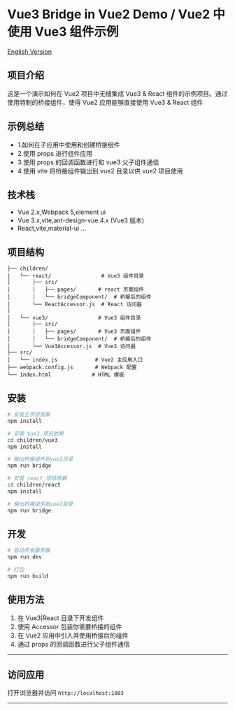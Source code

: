 # Vue3 Bridge in Vue2 Demo / Vue2 中使用 Vue3 组件示例

[English Version](../using-vue3&react-bridge-in-vue2/README_EN.md)

## 项目介绍

这是一个演示如何在 Vue2 项目中无缝集成 Vue3 & React 组件的示例项目。通过使用特制的桥接组件，使得 Vue2 应用能够直接使用 Vue3 & React 组件

## 示例总结

- 1.如何在子应用中使用和创建桥接组件
- 2.使用 props 进行组件应用
- 3.使用 props 的回调函数进行和 vue3 父子组件通信
- 4.使用 vite 将桥接组件输出到 vue2 目录以供 vue2 项目使用

## 技术栈

- Vue 2.x,Webpack 5,element ui
- Vue 3.x,vite,ant-design-vue 4.x (Vue3 版本)
- React,vite,material-ui ...

## 项目结构

```
├── children/
│   └── react/                # Vue3 组件目录
│       ├── src/
│       │   ├── pages/       # react 页面组件
│       │   └── bridgeComponent/  # 桥接后的组件
│       └── ReactAccessor.js  # React 访问器
|
│   └── vue3/                # Vue3 组件目录
│       ├── src/
│       │   ├── pages/       # Vue3 页面组件
│       │   └── bridgeComponent/  # 桥接后的组件
│       └── Vue3Accessor.js  # Vue3 访问器
├── src/
│   └── index.js            # Vue2 主应用入口
├── webpack.config.js       # Webpack 配置
└── index.html             # HTML 模板
```

## 安装

```bash
# 安装主项目依赖
npm install

# 安装 Vue3 项目依赖
cd children/vue3
npm install

# 输出桥接组件到vue2目录
npm run bridge

# 安装 react 项目依赖
cd children/react
npm install

# 输出桥接组件到vue2目录
npm run bridge

```

## 开发

```bash
# 启动开发服务器
npm run dev

# 打包
npm run build

```

## 使用方法

1. 在 Vue3|React 目录下开发组件
2. 使用 Accessor 包装你需要桥接的组件
3. 在 Vue2 应用中引入并使用桥接后的组件
4. 通过 props 的回调函数进行父子组件通信

---

## 访问应用

打开浏览器并访问 `http://localhost:1003`

---
